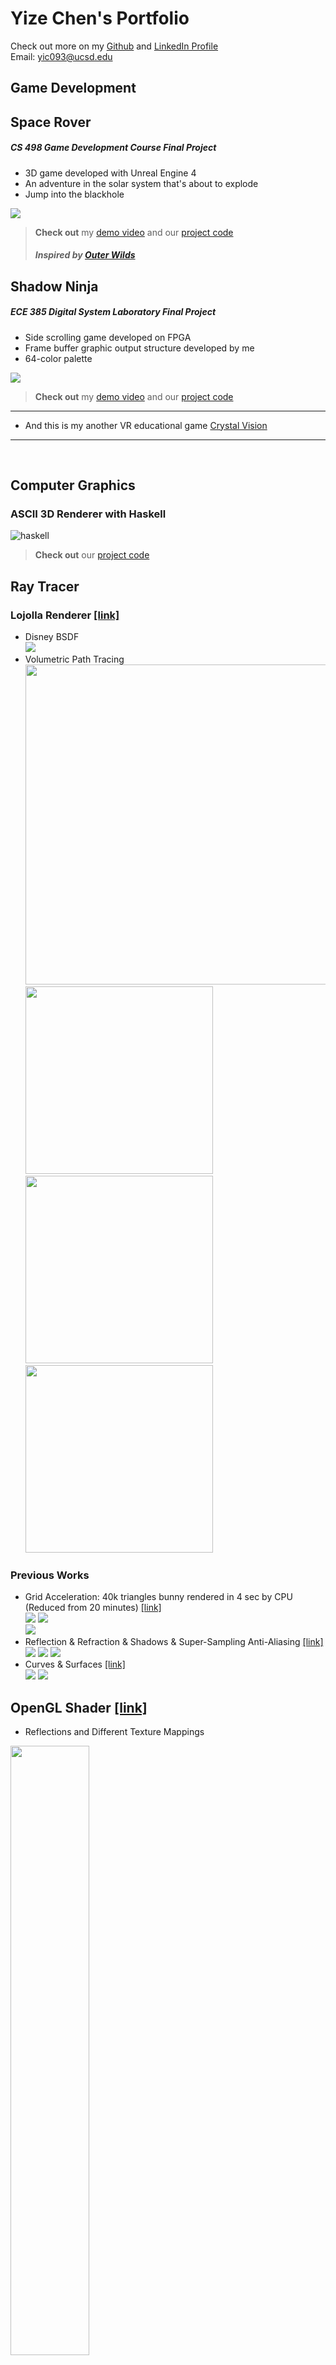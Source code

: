 # Yize Chen's Portfolio
Check out more on my [Github](https://github.com/Adam-2000) and
[LinkedIn Profile](https://www.linkedin.com/in/yize-chen-180901207/) <br/>
Email: yic093@ucsd.edu

<script>
var h1 = document.getElementByTagName("h1")[0];
h1.style.display = 'none';
</script>

## **Game Development**
## Space Rover
##### CS 498 Game Development Course Final Project
- 3D game developed with Unreal Engine 4 
- An adventure in the solar system that's about to explode
- Jump into the blackhole

![](Images/SpaceRoverCover.jpg)
>**Check out** my [demo video](https://www.bilibili.com/video/BV16b4y1B7pc?share_source=copy_web&vd_source=8526efc45b6cabb30a409be5048ff71d) and our [project code](https://github.com/Adam-2000/SpaceRover)
>##### Inspired by [*Outer Wilds*](https://store.steampowered.com/app/753640/Outer_Wilds/)

## Shadow Ninja
##### ECE 385 Digital System Laboratory Final Project
- Side scrolling game developed on FPGA
- Frame buffer graphic output structure developed by me
- 64-color palette

![](Images/ShadowNinjaCover.png)
>**Check out** my [demo video](https://www.bilibili.com/video/BV1ap4y1B7Pc?share_source=copy_web&vd_source=8526efc45b6cabb30a409be5048ff71d) and our [project code](https://github.com/Adam-2000/ShadowNinja) 
---
* And this is my another VR educational game [Crystal Vision](https://github.com/Adam-2000/VR_CS397_4_27)
---
<br/>

## **Computer Graphics**
### ASCII 3D Renderer with Haskell
![haskell](Images/Haskell.gif)
>**Check out** our [project code](https://github.com/TaKeTube/HaScene) 

## Ray Tracer
### Lojolla Renderer [[link]](https://github.com/Adam-2000/lajolla_public)
- Disney BSDF <br/>
  ![](Images/lajolla_disney_bsdf.png)
- Volumetric Path Tracing <br/>
  <img src="Images/lajolla_hetvol_colored.png"  width="576" height="512"><br/>
  <img src="Images/lajolla_vol_cbox.png"  width="300" height="300">
  <img src="Images/lajolla_vol_cbox_teapot.png"  width="300" height="300">
  <img src="Images/lajolla_hetvol.png"  width="300" height="300"><br/>
### Previous Works
- Grid Acceleration: 40k triangles bunny rendered in 4 sec by CPU (Reduced from 20 minutes) [[link]](https://github.com/Adam-2000/MIT_6.837/tree/main/Assignment6)<br/>
  ![](Images/bunny.png) ![](Images/bunnyGrid.png) <br/>
  ![](Images/bunnyLog.png)
- Reflection & Refraction & Shadows & Super-Sampling Anti-Aliasing [[link]](https://github.com/Adam-2000/MIT_6.837/tree/main/Assignment7)<br/>
  ![](Images/sphere.png) ![](Images/diamond.png) ![](Images/text.png)
- Curves & Surfaces [[link]](https://github.com/Adam-2000/MIT_6.837/tree/main/Assignment8)<br/>
  ![](Images/teapot.png) ![](Images/surface.png)

## OpenGL Shader [[link]](https://github.com/Adam-2000/OpenGL-Shader)
- Reflections and Different Texture Mappings <br/>
<img src="Images/nanosuit1.jpg"  width="50%" height="50%">

---
## **Other Exciting Works**
- Operating System - ECE 391 Course Project [[link]](https://github.com/Adam-2000/MP3_ECE391)
- Identification and Tracking of UAVs – Senior Design Project [[link]](https://github.com/zhourrr/Drone-Tracker-optical-sensors-)
- Networks and Distributed System [[link]](https://github.com/Adam-2000/ece438_github)
- GPU Convolution Kernel Optimizations [[link]](https://github.com/Adam-2000/ece408_project)
- Relational Database - CS 225 Course Project [[link]](****)
- Bear Map [[link]](https://github.com/Adam-2000/CS61B_UCBerkeley/tree/main/proj3)
<br/>
<br/>
---

